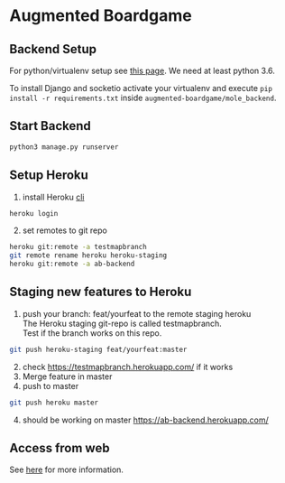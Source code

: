 # Augmented Boardgame

## Backend Setup
For python/virtualenv setup see [this page](https://developer.mozilla.org/en-US/docs/Learn/Server-side/Django/development_environment).
We need at least python 3.6.

To install Django and socketio activate your virtualenv and execute `pip install -r requirements.txt` inside `augmented-boardgame/mole_backend`.

## Start Backend
```bash
python3 manage.py runserver
```

## Setup Heroku
1.  install Heroku [cli](https://devcenter.heroku.com/articles/heroku-cli)
```bash
heroku login
``` 
2.  set remotes to git repo

 ```bash 
heroku git:remote -a testmapbranch
git remote rename heroku heroku-staging
heroku git:remote -a ab-backend
```

## Staging new features to Heroku

1. push your branch: feat/yourfeat to the remote staging heroku   
   The Heroku staging git-repo is called testmapbranch.  
   Test if the branch works on this repo.
```bash
git push heroku-staging feat/yourfeat:master
```
2. check https://testmapbranch.herokuapp.com/ if it works
3. Merge feature in master
4. push to master
```bash
git push heroku master
```
4. should be working on master https://ab-backend.herokuapp.com/


## Access from web

See [here](https://gitlab.rz.htw-berlin.de/s0565666/augmented-boardgame/-/wikis/Serververbindung) for more information.
